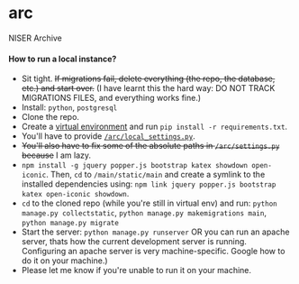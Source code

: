 # arc
NISER Archive

#### How to run a local instance?

 * Sit tight. ~~If migrations fail, delete everything (the repo, the database, etc.) and start over.~~ (I have learnt this the hard way: DO NOT TRACK MIGRATIONS FILES, and everything works fine.)
 * Install: `python`, `postgresql`
 * Clone the repo.
 * Create a [virtual environment](https://docs.python.org/3/tutorial/venv.html) and run `pip install -r requirements.txt`.
 * You'll have to provide [`/arc/local_settings.py`](https://pastebin.com/Keq0RXiZ).
 * ~~You'll also have to fix some of the absolute paths in `/arc/settings.py` because~~ I am lazy.
 * `npm install -g jquery popper.js bootstrap katex showdown open-iconic`. Then, `cd` to `/main/static/main` and create a symlink to the installed dependencies using: `npm link jquery popper.js bootstrap katex open-iconic showdown`.
 * `cd` to the cloned repo (while you're still in virtual env) and run: `python manage.py collectstatic`, `python manage.py makemigrations main`, `python manage.py migrate`
 * Start the server: `python manage.py runserver` OR you can run an apache server, thats how the current development server is running. Configuring an apache server is very machine-specific. Google how to do it on your machine.)
 * Please let me know if you're unable to run it on your machine.
